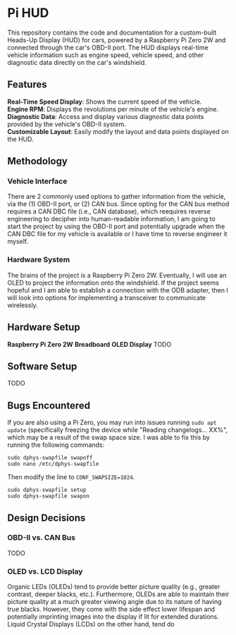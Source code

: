 # Pi HUD #
This repository contains the code and documentation for a custom-built Heads-Up Display (HUD) for cars, 
powered by a Raspberry Pi Zero 2W and connected through the car's OBD-II port. The HUD displays real-time 
vehicle information such as engine speed, vehicle speed, and other diagnostic data directly on the car's 
windshield.

## Features ##
__Real-Time Speed Display__: Shows the current speed of the vehicle.  
__Engine RPM__: Displays the revolutions per minute of the vehicle's engine.  
__Diagnostic Data__: Access and display various diagnostic data points provided by the vehicle's OBD-II 
system.  
__Customizable Layout__: Easily modify the layout and data points displayed on the HUD.  

## Methodology ##
### Vehicle Interface ###
There are 2 commonly used options to gather information from the vehicle, via the (1) OBD-II port, or (2)
CAN bus. Since opting for the CAN bus method requires a CAN DBC file (i.e., CAN database), which reequires
reverse engineering to decipher into human-readable information, I am going to start the project by using
the OBD-II port and potentially upgrade when the CAN DBC file for my vehicle is available or I have time
to reverse engineer it myself.

### Hardware System ###
The brains of the project is a Raspberry Pi Zero 2W. Eventually, I will use an OLED to project the 
information onto the windshield. If the project seems hopeful and I am able to establish a connection with
the ODB adapter, then I will look into options for implementing a transceiver to communicate wirelessly.  

## Hardware Setup ##
__Raspberry Pi Zero 2W__
__Breadboard__
__OLED Display__
TODO
## Software Setup ##
TODO

## Bugs Encountered ##
If you are also using a Pi Zero, you may run into issues running `sudo apt update` (specifically freezing
the device while "Reading changelogs... XX%", which may be a result of the swap space size. I was able to
fix this by running the following commands:
```
sudo dphys-swapfile swapoff
sudo nano /etc/dphys-swapfile
```
Then modify the line to `CONF_SWAPSIZE=1024`.
```
sudo dphys-swapfile setup
sudo dphys-swapfile swapon
```

## Design Decisions ##
### OBD-II vs. CAN Bus ###
TODO
### OLED vs. LCD Display ###
Organic LEDs (OLEDs) tend to provide better picture quality (e.g., greater contrast, deeper blacks, etc.).
Furthermore, OLEDs are able to maintain their picture quality at a much greater viewing angle due to its
nature of having true blacks. However, they come with the side effect lower lifespan and potentially 
imprinting images into the display if lit for extended durations.
Liquid Crystal Displays (LCDs) on the other hand, tend do 
